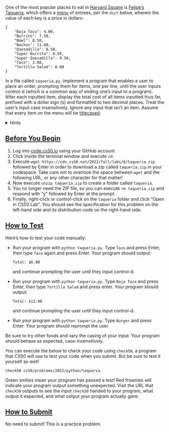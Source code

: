 <main class="col-md" style="margin-bottom: 265px; margin-top: 0px;">
  
<p>One of the most popular places to eat in <a href="https://en.wikipedia.org/wiki/Harvard_Square">Harvard Square</a> is <a href="https://www.felipesboston.com/">Felipe’s Taqueria</a>, which offers a <a href="https://www.felipesboston.com/menu">menu</a> of entrees, per the <code class="language-plaintext highlighter-rouge">dict</code> below, wherein the value of each key is a price in dollars:</p>

<div class="language-py highlighter-rouge"><div class="highlight"><pre class="highlight"><code><span class="p">{</span>
    <span class="s">"Baja Taco"</span><span class="p">:</span> <span class="mf">4.00</span><span class="p">,</span>
    <span class="s">"Burrito"</span><span class="p">:</span> <span class="mf">7.50</span><span class="p">,</span>
    <span class="s">"Bowl"</span><span class="p">:</span> <span class="mf">8.50</span><span class="p">,</span>
    <span class="s">"Nachos"</span><span class="p">:</span> <span class="mf">11.00</span><span class="p">,</span>
    <span class="s">"Quesadilla"</span><span class="p">:</span> <span class="mf">8.50</span><span class="p">,</span>
    <span class="s">"Super Burrito"</span><span class="p">:</span> <span class="mf">8.50</span><span class="p">,</span>
    <span class="s">"Super Quesadilla"</span><span class="p">:</span> <span class="mf">9.50</span><span class="p">,</span>
    <span class="s">"Taco"</span><span class="p">:</span> <span class="mf">3.00</span><span class="p">,</span>
    <span class="s">"Tortilla Salad"</span><span class="p">:</span> <span class="mf">8.00</span>
<span class="p">}</span>
</code></pre></div></div>

<p>In a file called <code class="language-plaintext highlighter-rouge">taqueria.py</code>, implement a program that enables a user to place an order, prompting them for items, one per line, until the user inputs control-d (which is a common way of ending one’s input to a program). After each inputted item, display the total cost of all items inputted thus far, prefixed with a dollar sign (<code class="language-plaintext highlighter-rouge">$</code>) and formatted to two decimal places. Treat the user’s input case insensitively. Ignore any input that isn’t an item. Assume that every item on the menu will be <a href="https://docs.python.org/3/library/stdtypes.html#str.title">titlecased</a>.</p>

<details><summary>Hints</summary><ul class="fa-ul">
  <li data-marker="*"><span class="fa-li"><i class="fas fa-square"></i></span>Note that you can detect when the user has inputted control-d by catching an <a href="https://docs.python.org/3/library/exceptions.html#EOFError"><code class="language-plaintext highlighter-rouge">EOFError</code></a> with code like:
    <div class="language-py highlighter-rouge"><div class="highlight"><pre class="highlight"><code><span class="k">try</span><span class="p">:</span>
    <span class="n">item</span> <span class="o">=</span> <span class="nb">input</span><span class="p">()</span>
<span class="k">except</span> <span class="nb">EOFError</span><span class="p">:</span>
    <span class="p">...</span>
</code></pre></div>    </div>
    <p>You might want to print a new line so that the user’s cursor (and subsequent prompt) doesn’t remain on the same line as your program’s own prompt.</p>
  </li>
  <li data-marker="*"><span class="fa-li"><i class="fas fa-square"></i></span>Inputting control-d does not require inputting Enter as well, and so the user’s cursor (and subsequent prompt) might thus remain on the same line as your program’s own prompt. You can move the user’s cursor to a new line by printing <code class="language-plaintext highlighter-rouge">\n</code> yourself!</li>
  <li data-marker="*"><span class="fa-li"><i class="fas fa-square"></i></span>Note that a <code class="language-plaintext highlighter-rouge">dict</code> comes with quite a few methods, per <a href="https://docs.python.org/3/library/stdtypes.html#mapping-types-dict">docs.python.org/3/library/stdtypes.html#mapping-types-dict</a>, among them <code class="language-plaintext highlighter-rouge">get</code>, and supports operations like:
    <div class="language-py highlighter-rouge"><div class="highlight"><pre class="highlight"><code><span class="n">d</span><span class="p">[</span><span class="n">key</span><span class="p">]</span>
</code></pre></div>    </div>
    <p>and</p>
    <div class="language-py highlighter-rouge"><div class="highlight"><pre class="highlight"><code><span class="k">if</span> <span class="n">key</span> <span class="ow">in</span> <span class="n">d</span><span class="p">:</span>
    <span class="p">...</span>
</code></pre></div>    </div>
    <p>wherein <code class="language-plaintext highlighter-rouge">d</code> is a <code class="language-plaintext highlighter-rouge">dict</code> and <code class="language-plaintext highlighter-rouge">key</code> is a <code class="language-plaintext highlighter-rouge">str</code>.</p>
  </li>
  <li data-marker="*"><span class="fa-li"><i class="fas fa-square"></i></span>Be sure to avoid or catch any <a href="https://docs.python.org/3/library/exceptions.html#KeyError"><code class="language-plaintext highlighter-rouge">KeyError</code></a>.</li>
</ul></details>

<a data-id="" id="before-you-begin" style="top: 0px;"></a><h2><a data-id="" href="#before-you-begin">Before You Begin</a></h2>

<ol>
  <li>Log into <a href="https://code.cs50.io/">code.cs50.io</a> using your GitHub account.</li>
  <li>Click inside the terminal window and execute <code class="language-plaintext highlighter-rouge">cd</code>.</li>
  <li>Execute <code class="language-plaintext highlighter-rouge">wget https://cdn.cs50.net/2022/fall/labs/6/taqueria.zip</code> followed by Enter in order to download a zip called <code class="language-plaintext highlighter-rouge">taqueria.zip</code> in your codespace. Take care not to overlook the space between <code class="language-plaintext highlighter-rouge">wget</code> and the following URL, or any other character for that matter!</li>
  <li>Now execute <code class="language-plaintext highlighter-rouge">unzip taqueria.zip</code> to create a folder called <code class="language-plaintext highlighter-rouge">taqueria</code>.</li>
  <li>You no longer need the ZIP file, so you can execute <code class="language-plaintext highlighter-rouge">rm taqueria.zip</code> and respond with “y” followed by Enter at the prompt.</li>
  <li>Finally, right-click or control-click on the <code class="language-plaintext highlighter-rouge">taqueria</code> folder and click “Open in CS50 Lab”. You should see the specification for this problem on the left-hand side and its distribution code on the right-hand side.</li>
</ol>

<a data-id="" id="how-to-test" style="top: 0px;"></a><h2><a data-id="" href="#how-to-test">How to Test</a></h2>

<p>Here’s how to test your code manually:</p>

<ul class="fa-ul">
  <li data-marker="*"><span class="fa-li"><i class="fas fa-square"></i></span>Run your program with <code class="language-plaintext highlighter-rouge">python taqueria.py</code>. Type <code class="language-plaintext highlighter-rouge">Taco</code> and press Enter, then type <code class="language-plaintext highlighter-rouge">Taco</code> again and press Enter. Your program should output:
    <div class="language-plaintext highlighter-rouge"><div class="highlight"><pre class="highlight"><code>Total: $6.00  
</code></pre></div>    </div>
    <p>and continue prompting the user until they input control-d.</p>
  </li>
  <li data-marker="*"><span class="fa-li"><i class="fas fa-square"></i></span>Run your program with <code class="language-plaintext highlighter-rouge">python taqueria.py</code>. Type <code class="language-plaintext highlighter-rouge">Baja Taco</code> and press Enter, then type <code class="language-plaintext highlighter-rouge">Tortilla Salad</code> and press enter. Your program should output:
    <div class="language-plaintext highlighter-rouge"><div class="highlight"><pre class="highlight"><code>Total: $12.00
</code></pre></div>    </div>
    <p>and continue prompting the user until they input control-d.</p>
  </li>
  <li data-marker="*"><span class="fa-li"><i class="fas fa-square"></i></span>Run your program with <code class="language-plaintext highlighter-rouge">python taqueria.py</code>. Type <code class="language-plaintext highlighter-rouge">Burger</code> and press Enter. Your program should reprompt the user.</li>
</ul>

<p>Be sure to try other foods and vary the casing of your input. Your program should behave as expected, case-insensitively.</p>

<p>You can execute the below to check your code using <code class="language-plaintext highlighter-rouge">check50</code>, a program that CS50 will use to test your code when you submit. But be sure to test it yourself as well!</p>

<div class="language-plaintext highlighter-rouge"><div class="highlight"><pre class="highlight"><code>check50 cs50/problems/2022/python/taqueria
</code></pre></div></div>

<p>Green smilies mean your program has passed a test! Red frownies will indicate your program output something unexpected. Visit the URL that <code class="language-plaintext highlighter-rouge">check50</code> outputs to see the input <code class="language-plaintext highlighter-rouge">check50</code> handed to your program, what output it expected, and what output your program actually gave.</p>

<a data-id="" id="how-to-submit" style="top: 0px;"></a><h2><a data-id="" href="#how-to-submit">How to Submit</a></h2>

<p>No need to submit! This is a practice problem.</p>


